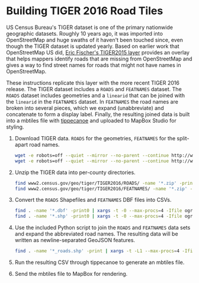 Building TIGER 2016 Road Tiles
==============================

US Census Bureau's TIGER dataset is one of the primary nationwide geographic datasets. Roughly 10 years ago, it was imported into OpenStreetMap and huge swaths of it haven't been touched since, even though the TIGER dataset is updated yearly. Based on earlier work that OpenStreetMap US did, [Eric Fischer's TIGER2015 layer](https://github.com/ericfischer/tiger-delta) provides an overlay that helps mappers identify roads that are missing from OpenStreetMap and gives a way to find street names for roads that might not have names in OpenStreetMap.

These instructions replicate this layer with the more recent TIGER 2016 release. The TIGER dataset includes a `ROADS` and `FEATNAMES` dataset. The `ROADS` dataset includes geometries and a `linearid` that can be joined with the `linearid` in the `FEATNAMES` dataset. In `FEATNAMES` the road names are broken into several pieces, which we expand (unabbreviate) and concatenate to form a display label. Finally, the resulting joined data is built into a mbtiles file with [tippecanoe]() and uploaded to MapBox Studio for styling.

1. Download TIGER data. `ROADS` for the geometries, `FEATNAMES` for the split-apart road names.

   ```bash
   wget -e robots=off --quiet --mirror --no-parent --continue http://www2.census.gov/geo/tiger/TIGER2016/FEATNAMES/
   wget -e robots=off --quiet --mirror --no-parent --continue http://www2.census.gov/geo/tiger/TIGER2016/ROADS/
   ```

2. Unzip the TIGER data into per-county directories.

   ```bash
   find www2.census.gov/geo/tiger/TIGER2016/ROADS/ -name '*.zip' -print | xargs -t -L1 --max-procs=4 /bin/sh -c 'unzip -q file -d $(basename file _roads.zip)'
   find www2.census.gov/geo/tiger/TIGER2016/FEATNAMES/ -name '*.zip' -print | xargs -t -L1 --max-procs=4 /bin/sh -c 'unzip -q file -d $(basename file _featnames.zip)'
   ```

3. Convert the `ROADS` Shapefiles and `FEATNAMES` DBF files into CSVs.

   ```bash
   find . -name '*.dbf' -print0 | xargs -t -0 --max-procs=4 -Ifile ogr2ogr -f CSV file.csv file
   find . -name '*.shp' -print0 | xargs -t -0 --max-procs=4 -Ifile ogr2ogr -lco GEOMETRY=AS_WKT -f CSV file.csv file
   ```

4. Use the included Python script to join the `ROADS` and `FEATNAMES` data sets and expand the abbreviated road names. The resulting data will be written as newline-separated GeoJSON features.

   ```bash
   find . -name '*_roads.shp' -print | xargs -t -L1 --max-procs=4 -Ifile /bin/sh -c 'base=$(basename file _roads.shp) && python merge_tiger_roads.py $base/${base}_roads.shp.csv $base/${base}_featnames.dbf.csv $base/$base.expanded.json'
   ```

5. Run the resulting CSV through tippecanoe to generate an mbtiles file.



6. Send the mbtiles file to MapBox for rendering.